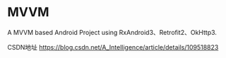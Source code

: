 # MVVM
A MVVM based Android Project using RxAndroid3、Retrofit2、OkHttp3.

CSDN地址 https://blog.csdn.net/A_Intelligence/article/details/109518823
